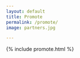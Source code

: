 ```yaml
---
layout: default
title: Promote
permalink: /promote/
image: partners.jpg

---
```


 {% include promote.html %}
